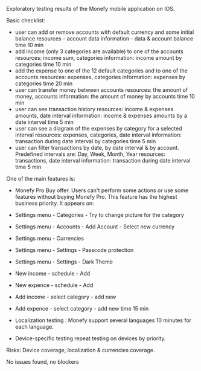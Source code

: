 Exploratory testing results of the Monefy mobile application on IOS.

Basic checklist:
 - user can add or remove accounts with default currency and some initial balance
    resources - account data
    information - data & account balance
    time 10 min
 - add income (only 3 categories are available) to one of the accounts
    resources: income sum, categories
    information: income amount by categories
    time 10 min
 - add the expense to one of the 12 default categories and to one of the accounts
    resources: expenses, categories
    information: expenses by categories
    time 20 min
 - user can transfer money between accounts
    resources: the amount of money, accounts
    information: the amount of money by accounts
    time 10 min
 - user can see transaction history
    resources: income & expenses amounts, date interval
    information: income & expenses amounts by a date interval
    time 5 min
 - user can see a diagram of the expenses by category for a selected interval 
    resources: expenses, categories, date interval
    information: transaction during date interval by categories
    time 5 min
 - user can filter transactions by date, by date interval & by account. Predefined intervals are: Day, Week, Month, Year
    resources: transactions, date interval
    information: transaction during date interval
    time 5 min

One of the main features is:
- Monefy Pro Buy offer. 
  Users can't perform some actions or use some features without buying Monefy Pro. This feature has the highest business priority.
It appears on: 
 - Settings menu - Categories - Try to change picture for the category
 - Settings menu - Accounts - Add Account - Select new currency 
 - Settings menu - Currencies
 - Settings menu - Settings - Passcode protection
 - Settings menu - Settings - Dark Theme
 - New income - schedule - Add
 - New expence - schedule - Add
 - Add income - select category - add new
 - Add expence - select category - add new
   time 15 min
   
 - Localization testing :
  Monefy support several languages 
  10 minutes for each language.
 
 - Device-specific testing 
    repeat testing on devices by priority.
    
Risks: Device coverage, localization & currencies coverage.    

No issues found, no blockers

